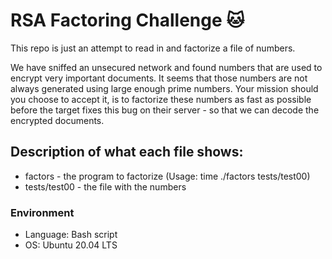# RSA Factoring Challenge :cat:
This repo is just an attempt to read in and factorize a file of numbers.

We have sniffed an unsecured network and found numbers that are used to encrypt very important documents. It seems that those numbers are not always generated using large enough prime numbers. Your mission should you choose to accept it, is to factorize these numbers as fast as possible before the target fixes this bug on their server - so that we can decode the encrypted documents.

## Description of what each file shows:
* factors - the program to factorize (Usage: time ./factors tests/test00)
* tests/test00 - the file with the numbers

### Environment
* Language: Bash script
* OS: Ubuntu 20.04 LTS


